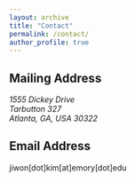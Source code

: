 ```yaml
---
layout: archive
title: "Contact"
permalink: /contact/
author_profile: true
---
```


<h2>Mailing Address</h2>
<address>
  1555 Dickey Drive<br /> Tarbutton 327 <br /> Atlanta, GA, USA 30322
</address>


<h2>Email Address</h2>
jiwon[dot]kim[at]emory[dot]edu


